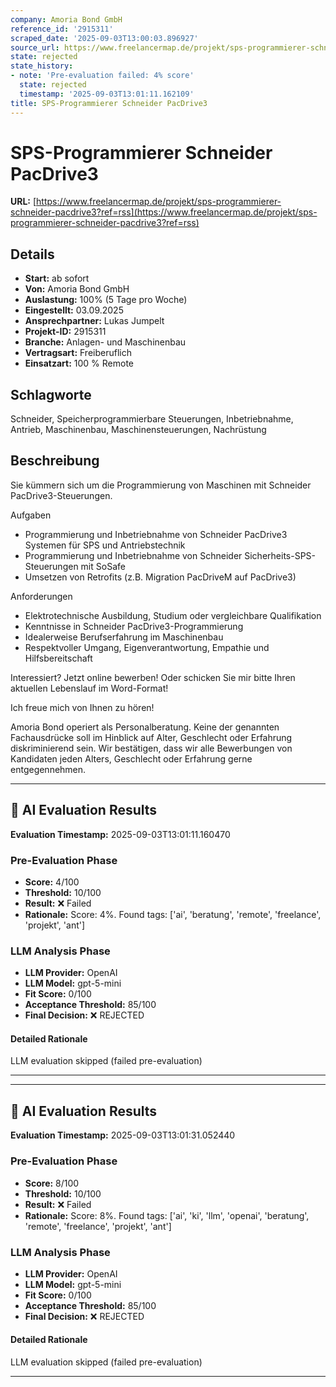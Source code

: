 ```yaml
---
company: Amoria Bond GmbH
reference_id: '2915311'
scraped_date: '2025-09-03T13:00:03.896927'
source_url: https://www.freelancermap.de/projekt/sps-programmierer-schneider-pacdrive3?ref=rss
state: rejected
state_history:
- note: 'Pre-evaluation failed: 4% score'
  state: rejected
  timestamp: '2025-09-03T13:01:11.162109'
title: SPS-Programmierer Schneider PacDrive3
---
```



# SPS-Programmierer Schneider PacDrive3
**URL:** [https://www.freelancermap.de/projekt/sps-programmierer-schneider-pacdrive3?ref=rss](https://www.freelancermap.de/projekt/sps-programmierer-schneider-pacdrive3?ref=rss)
## Details
- **Start:** ab sofort
- **Von:** Amoria Bond GmbH
- **Auslastung:** 100% (5 Tage pro Woche)
- **Eingestellt:** 03.09.2025
- **Ansprechpartner:** Lukas Jumpelt
- **Projekt-ID:** 2915311
- **Branche:** Anlagen- und Maschinenbau
- **Vertragsart:** Freiberuflich
- **Einsatzart:** 100
                                                % Remote

## Schlagworte
Schneider, Speicherprogrammierbare Steuerungen, Inbetriebnahme, Antrieb, Maschinenbau, Maschinensteuerungen, Nachrüstung

## Beschreibung
Sie kümmern sich um die Programmierung von Maschinen mit Schneider PacDrive3-Steuerungen.

Aufgaben
- Programmierung und Inbetriebnahme von Schneider PacDrive3 Systemen für SPS und Antriebstechnik
- Programmierung und Inbetriebnahme von Schneider Sicherheits-SPS-Steuerungen mit SoSafe
- Umsetzen von Retrofits (z.B. Migration PacDriveM auf PacDrive3)

Anforderungen
- Elektrotechnische Ausbildung, Studium oder vergleichbare Qualifikation
- Kenntnisse in Schneider PacDrive3-Programmierung
- Idealerweise Berufserfahrung im Maschinenbau
- Respektvoller Umgang, Eigenverantwortung, Empathie und Hilfsbereitschaft

Interessiert? Jetzt online bewerben! Oder schicken Sie mir bitte Ihren aktuellen Lebenslauf im Word-Format!

Ich freue mich von Ihnen zu hören!

Amoria Bond operiert als Personalberatung. Keine der genannten Fachausdrücke soll im Hinblick auf Alter, Geschlecht oder Erfahrung diskriminierend sein. Wir bestätigen, dass wir alle Bewerbungen von Kandidaten jeden Alters, Geschlecht oder Erfahrung gerne entgegennehmen.

---

## 🤖 AI Evaluation Results

**Evaluation Timestamp:** 2025-09-03T13:01:11.160470

### Pre-Evaluation Phase
- **Score:** 4/100
- **Threshold:** 10/100
- **Result:** ❌ Failed
- **Rationale:** Score: 4%. Found tags: ['ai', 'beratung', 'remote', 'freelance', 'projekt', 'ant']

### LLM Analysis Phase
- **LLM Provider:** OpenAI
- **LLM Model:** gpt-5-mini
- **Fit Score:** 0/100
- **Acceptance Threshold:** 85/100
- **Final Decision:** ❌ REJECTED

#### Detailed Rationale
LLM evaluation skipped (failed pre-evaluation)

---


---

## 🤖 AI Evaluation Results

**Evaluation Timestamp:** 2025-09-03T13:01:31.052440

### Pre-Evaluation Phase
- **Score:** 8/100
- **Threshold:** 10/100
- **Result:** ❌ Failed
- **Rationale:** Score: 8%. Found tags: ['ai', 'ki', 'llm', 'openai', 'beratung', 'remote', 'freelance', 'projekt', 'ant']

### LLM Analysis Phase
- **LLM Provider:** OpenAI
- **LLM Model:** gpt-5-mini
- **Fit Score:** 0/100
- **Acceptance Threshold:** 85/100
- **Final Decision:** ❌ REJECTED

#### Detailed Rationale
LLM evaluation skipped (failed pre-evaluation)

---
